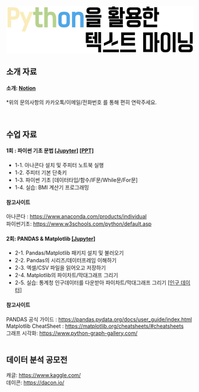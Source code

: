 <img src="https://github.com/Hanbi-Kim/TextMining/blob/main/images/Python%EC%9D%84%ED%99%9C%EC%9A%A9%ED%95%9C%ED%85%8D%EC%8A%A4%ED%8A%B8%EB%A7%88%EC%9D%B4%EB%8B%9D.jpg?raw=true">


## 소개 자료 
#### 소개: [Notion](https://cake-margin-976.notion.site/1fac504dedd34abd80908da49dc295d4) <br>
*위의 문의사항의 카카오톡/이메일/전화번호 를 통해 편히 연락주세요. <br>

<br>

## 수업 자료 
#### 1회 : 파이썬 기초 문법 [[Jupyter]](https://github.com/Hanbi-Kim/TextMining/blob/main/Chapter01_%ED%8C%8C%EC%9D%B4%EC%8D%AC%20%EA%B8%B0%EC%B4%88.ipynb) [[PPT]](https://www.miricanvas.com/v/1umc5h) <br> 
  - 1-1. 아나콘다 설치 및 주피터 노트북 실행 <br>
  - 1-2. 주피터 기본 단축키  <br>
  - 1-3. 파이썬 기초 [데이터타입/함수/IF문/While문/For문] <br>
  - 1-4. 실습: BMI 계산기 프로그래밍  <br>
#### 참고사이트 <br>
아나콘다 : https://www.anaconda.com/products/individual <br>
파이썬기초: https://www.w3schools.com/python/default.asp <br>

#### 2회: PANDAS & Matplotlib [[Jupyter]](https://github.com/Hanbi-Kim/TextMining/blob/main/Chapter01_%ED%8C%8C%EC%9D%B4%EC%8D%AC%20%EA%B8%B0%EC%B4%88.ipynb) <br>
  - 2-1. Pandas/Matplotlib 패키지 설치 및 불러오기 <br>
  - 2-2. Pandas의 시리즈/데이터프레임 이해하기 <br>
  - 2-3. 엑셀/CSV 파일을 읽어오고 저장하기 <br>
  - 2-4. Matplotlib의 파이차트/막대그래프 그리기 <br>
  - 2-5. 실습: 통계청 인구데이터를 다운받아 파이차트/막대그래프 그리기 [[인구 데이터]](https://kosis.kr/statHtml/statHtml.do?orgId=101&tblId=DT_1IN1502&conn_path=I2) <br>
#### 참고사이트 <br>
PANDAS 공식 가이드 : https://pandas.pydata.org/docs/user_guide/index.html <br>
Matplotlib CheatSheet : https://matplotlib.org/cheatsheets/#cheatsheets <br>
그래프 시각화: https://www.python-graph-gallery.com/ <br>
<br/>

## 데이터 분석 공모전
캐글: https://www.kaggle.com/ <br>
데이콘: https://dacon.io/ <br>

